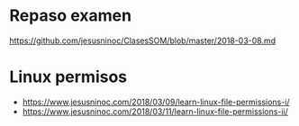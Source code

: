 # Repaso examen
https://github.com/jesusninoc/ClasesSOM/blob/master/2018-03-08.md

# Linux permisos
* https://www.jesusninoc.com/2018/03/09/learn-linux-file-permissions-i/
* https://www.jesusninoc.com/2018/03/11/learn-linux-file-permissions-ii/
